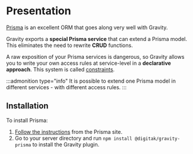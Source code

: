 # Presentation

[Prisma](https://www.prisma.io/) is an excellent ORM that goes along very well with Gravity.

Gravity exports a **special Prisma service** that can extend a Prisma model. This eliminates the need to rewrite **CRUD** functions.

A raw exposition of your Prisma services is dangerous, so Gravity allows you to write your own access rules at service-level in a **declarative approach**. This system is called [constraints](/docs/prisma/prisma-service#constraints).

:::admonition type="info"
It is possible to extend one Prisma model in different services - with different access rules.
:::

## Installation

To install Prisma:

1. [Follow the instructions](https://www.prisma.io/docs/getting-started) from the Prisma site.
2. Go to your server directory and run `npm install @digitak/gravity-prisma` to install the Gravity plugin.
